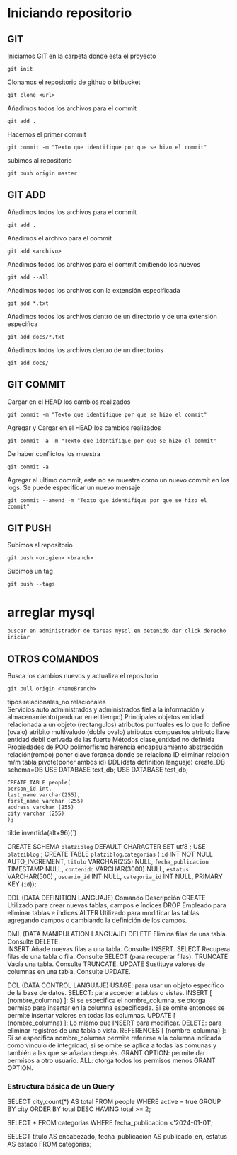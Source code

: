 # Iniciando repositorio

## GIT

Iniciamos GIT en la carpeta donde esta el proyecto

    git init

Clonamos el repositorio de github o bitbucket

    git clone <url>

Añadimos todos los archivos para el commit

    git add .

Hacemos el primer commit

    git commit -m "Texto que identifique por que se hizo el commit"

subimos al repositorio

    git push origin master

## GIT ADD

Añadimos todos los archivos para el commit

    git add .

Añadimos el archivo para el commit

    git add <archivo>

Añadimos todos los archivos para el commit omitiendo los nuevos

    git add --all 

Añadimos todos los archivos con la extensión especificada

    git add *.txt

Añadimos todos los archivos dentro de un directorio y de una extensión especifica

    git add docs/*.txt

Añadimos todos los archivos dentro de un directorios

    git add docs/

## GIT COMMIT

Cargar en el HEAD los cambios realizados

    git commit -m "Texto que identifique por que se hizo el commit"

Agregar y Cargar en el HEAD los cambios realizados

    git commit -a -m "Texto que identifique por que se hizo el commit"

De haber conflictos los muestra

    git commit -a 

Agregar al ultimo commit, este no se muestra como un nuevo commit en los logs. Se puede especificar un nuevo mensaje

    git commit --amend -m "Texto que identifique por que se hizo el commit"

## GIT PUSH

Subimos al repositorio

    git push <origien> <branch>

Subimos un tag

    git push --tags
# arreglar mysql
    buscar en administrador de tareas mysql en detenido dar click derecho iniciar 


## OTROS COMANDOS

Busca los cambios nuevos y actualiza el repositorio

    git pull origin <nameBranch>

tipos
    relacionales_no relacionales  
Servicios
    auto administrados y administrados
    fiel a la información y almacenamiento(perdurar en el tiempo)
Principales objetos
    entidad relacionada a un objeto (rectangulos)
    atributos puntuales es lo que lo define (ovalo)
        atribito multivaludo (doble ovalo)
        atributos compuestos
        atributo llave
entidad debil
    derivada de las fuerte
Métodos
clase_entidad no definida
Propiedades de POO
    polimorfismo
    herencia
    encapsulamiento
    abstracción
relación(rombo)
poner clave foranea donde se relaciona ID
     eliminar relación m/m tabla pivote(poner ambos id)
     DDL(data definition languaje)
    create_DB
    schema=DB
    USE DATABASE text_db;
    USE DATABASE test_db;

    CREATE TABLE people(
    person_id int,
    last_name varchar(255),
    first_name varchar (255)
    address varchar (255)
    city varchar (255)
    );
tilde invertida(alt+96)(`)

CREATE SCHEMA `platziblog` DEFAULT CHARACTER SET utf8 ;
USE `platziblog` ;
CREATE TABLE `platziblog`.`categorias` (
  `id` INT NOT NULL AUTO_INCREMENT,
  `titulo` VARCHAR(255) NULL,
  `fecha_publicacion` TIMESTAMP NULL,
  `contenido` VARCHAR(3000) NULL,
  `estatus` VARCHAR(500) ,
   `usuario_id` INT NULL,
   `categoria_id` INT NULL,
  PRIMARY KEY (`id`));

DDL (DATA DEFINITION LANGUAJE)
    Comando	Descripción
CREATE	Utilizado para crear nuevas tablas, campos e índices
DROP	Empleado para eliminar tablas e índices
ALTER	Utilizado para modificar las tablas agregando campos o cambiando la definición de los campos.

DML (DATA MANIPULATION LANGUAJE)
    DELETE	Elimina filas de una tabla. Consulte DELETE.    
INSERT	Añade nuevas filas a una tabla. Consulte INSERT.
SELECT	Recupera filas de una tabla o fila. Consulte SELECT (para recuperar filas).
TRUNCATE	Vacía una tabla. Consulte TRUNCATE.
UPDATE	Sustituye valores de columnas en una tabla. Consulte UPDATE.

DCL (DATA CONTROL LANGUAJE)
    USAGE: para usar un objeto específico de la base de datos.
SELECT: para acceder a tablas o vistas.
INSERT [ (nombre_columna) ]: Si se especifica el nombre_columna, se otorga permiso para insertar en la columna especificada. Si se omite entonces se permite insertar valores en todas las columnas.
UPDATE [ (nombre_columna) ]: Lo mismo que INSERT para modificar.
DELETE: para eliminar registros de una tabla o vista.
REFERENCES [ (nombre_columna) ]: Si se especifica nombre_columna permite referirse a la columna indicada como vínculo de integridad, si se omite se aplica a todas las comunas y también a las que se añadan después.
GRANT OPTION: permite dar permisos a otro usuario.
ALL: otorga todos los permisos menos GRANT OPTION.

 ### Estructura básica de un Query
  SELECT city,count(*) AS total
  FROM people
  WHERE active = true
  GROUP BY city
  ORDER BY total DESC
  HAVING total >= 2;

SELECT *
FROM categorias
WHERE fecha_publicacion <'2024-01-01';

SELECT titulo AS encabezado, fecha_publicacion AS publicado_en, estatus AS estado
FROM categorias;
